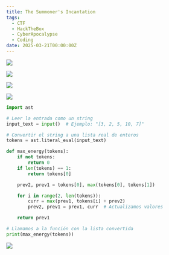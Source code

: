 ```yaml
---
title: The Summoner's Incantation
tags:
  - CTF
  - HackTheBox
  - CyberApocalypse
  - Coding
date: 2025-03-21T00:00:00Z
---
```

![](Pasted%20image%2020250321195549.png)

![](Pasted%20image%2020250321195603.png)

![](Pasted%20image%2020250321195618.png)

![](Pasted%20image%2020250321195633.png)

```python
import ast

# Leer la entrada como un string
input_text = input()  # Ejemplo: "[3, 2, 5, 10, 7]"

# Convertir el string a una lista real de enteros
tokens = ast.literal_eval(input_text)

def max_energy(tokens):
    if not tokens:
        return 0
    if len(tokens) == 1:
        return tokens[0]

    prev2, prev1 = tokens[0], max(tokens[0], tokens[1])

    for i in range(2, len(tokens)):
        curr = max(prev1, tokens[i] + prev2)
        prev2, prev1 = prev1, curr  # Actualizamos valores

    return prev1

# Llamamos a la función con la lista convertida
print(max_energy(tokens))
```

![](Pasted%20image%2020250321200451.png)